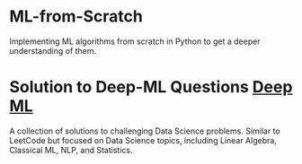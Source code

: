 # ML-from-Scratch

Implementing ML algorithms from scratch in Python to get a deeper understanding of them.

# Solution to Deep-ML Questions [Deep ML](https://www.deep-ml.com/)

A collection of solutions to challenging Data Science problems. Similar to LeetCode but focused on Data Science topics, including Linear Algebra, Classical ML, NLP, and Statistics.


